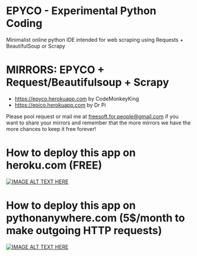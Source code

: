 # EPYCO - Experimental Python Coding
Minimalist online python IDE intended for web scraping using Requests + BeautifulSoup or Scrapy

# MIRRORS: EPYCO + Request/Beautifulsoup + Scrapy
  - https://epyco.herokuapp.com by CodeMonkeyKing
  - https://epico.herokuapp.com by Dr Pi

Please pool request or mail me at freesoft.for.people@gmail.com if you want to share your mirrors and remember that the more mirrors we have the more chances to keep it free forever!

# How to deploy this app on heroku.com (FREE)
[![IMAGE ALT TEXT HERE](https://img.youtube.com/vi/ERmGWQ-j-2Y/0.jpg)](https://youtu.be/ERmGWQ-j-2Y?t=660)

# How to deploy this app on pythonanywhere.com (5$/month to make outgoing HTTP requests)
[![IMAGE ALT TEXT HERE](https://img.youtube.com/vi/dGpc6yBe6iE/0.jpg)](https://www.youtube.com/watch?v=dGpc6yBe6iE)

